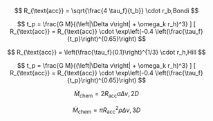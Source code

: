 $$
R_{\text{acc}} = \sqrt{\frac{4 \tau_f}{t_b}} \cdot r_b,Bondi
$$

$$
t_p = \frac{G M}{(\left|\Delta v\right| + \omega_k r_h)^3} ] [ R_{\text{acc}} = R_{\text{acc}} \cdot \exp\left(-0.4 \left(\frac{\tau_f}{t_p}\right)^{0.65}\right)
$$

$$
R_{\text{acc}} = \left(\frac{\tau_f}{0.1}\right)^{1/3} \cdot r_h,Hill
$$

$$
t_p = \frac{G M}{(\left|\Delta v\right| + \omega_k r_h)^3} ] [ R_{\text{acc}} = R_{\text{acc}} \cdot \exp\left(-0.4 \left(\frac{\tau_f}{t_p}\right)^{0.65}\right)
$$

$$
\dot{M}_{\text{chem}} = 2 R_{\text{acc}} \sigma \Delta v, 2D
$$

$$
\dot{M}_{\text{chem}} = \pi R_{\text{acc}}^2 \rho \Delta v,3D
$$

